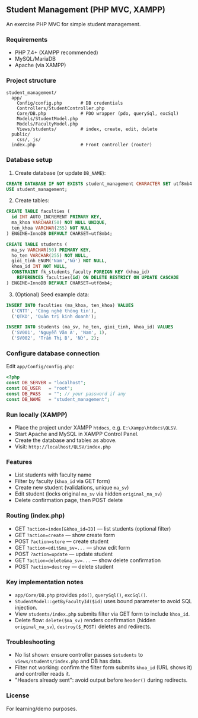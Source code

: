 ## Student Management (PHP MVC, XAMPP)
An exercise PHP MVC for simple student management.
### Requirements

- PHP 7.4+ (XAMPP recommended)
- MySQL/MariaDB
- Apache (via XAMPP)

### Project structure

```
student_management/
  app/
    Config/config.php       # DB credentials
    Controllers/StudentController.php
    Core/DB.php             # PDO wrapper (pdo, querySql, excSql)
    Models/StudentModel.php
    Models/FacultyModel.php
    Views/students/         # index, create, edit, delete
  public/
    css/, js/
  index.php                 # Front controller (router)
```

### Database setup

1) Create database (or update `DB_NAME`):
```sql
CREATE DATABASE IF NOT EXISTS student_management CHARACTER SET utf8mb4 COLLATE utf8mb4_unicode_ci;
USE student_management;
```

2) Create tables:
```sql
CREATE TABLE faculties (
  id INT AUTO_INCREMENT PRIMARY KEY,
  ma_khoa VARCHAR(50) NOT NULL UNIQUE,
  ten_khoa VARCHAR(255) NOT NULL
) ENGINE=InnoDB DEFAULT CHARSET=utf8mb4;

CREATE TABLE students (
  ma_sv VARCHAR(50) PRIMARY KEY,
  ho_ten VARCHAR(255) NOT NULL,
  gioi_tinh ENUM('Nam','Nữ') NOT NULL,
  khoa_id INT NOT NULL,
  CONSTRAINT fk_students_faculty FOREIGN KEY (khoa_id)
    REFERENCES faculties(id) ON DELETE RESTRICT ON UPDATE CASCADE
) ENGINE=InnoDB DEFAULT CHARSET=utf8mb4;
```

3) (Optional) Seed example data:
```sql
INSERT INTO faculties (ma_khoa, ten_khoa) VALUES
  ('CNTT', 'Công nghệ thông tin'),
  ('QTKD', 'Quản trị kinh doanh');

INSERT INTO students (ma_sv, ho_ten, gioi_tinh, khoa_id) VALUES
  ('SV001', 'Nguyễn Văn A', 'Nam', 1),
  ('SV002', 'Trần Thị B', 'Nữ', 2);
```

### Configure database connection

Edit `app/Config/config.php`:
```php
<?php
const DB_SERVER = "localhost";
const DB_USER   = "root";
const DB_PASS   = ""; // your password if any
const DB_NAME   = "student_management";
```

### Run locally (XAMPP)

- Place the project under XAMPP `htdocs`, e.g. `E:\Xampp\htdocs\QLSV`.
- Start Apache and MySQL in XAMPP Control Panel.
- Create the database and tables as above.
- Visit: `http://localhost/QLSV/index.php`

### Features

- List students with faculty name
- Filter by faculty (`khoa_id` via GET form)
- Create new student (validations, unique `ma_sv`)
- Edit student (locks original `ma_sv` via hidden `original_ma_sv`)
- Delete confirmation page, then POST delete

### Routing (index.php)

- GET `?action=index[&khoa_id=ID]` — list students (optional filter)
- GET `?action=create` — show create form
- POST `?action=store` — create student
- GET `?action=edit&ma_sv=...` — show edit form
- POST `?action=update` — update student
- GET `?action=delete&ma_sv=...` — show delete confirmation
- POST `?action=destroy` — delete student

### Key implementation notes

- `app/Core/DB.php` provides `pdo()`, `querySql()`, `excSql()`.
- `StudentModel::getByFacultyId($id)` uses bound parameter to avoid SQL injection.
- View `students/index.php` submits filter via GET form to include `khoa_id`.
- Delete flow: `delete($ma_sv)` renders confirmation (hidden `original_ma_sv`), `destroy($_POST)` deletes and redirects.

### Troubleshooting

- No list shown: ensure controller passes `$students` to `views/students/index.php` and DB has data.
- Filter not working: confirm the filter form submits `khoa_id` (URL shows it) and controller reads it.
- "Headers already sent": avoid output before `header()` during redirects.

### License

For learning/demo purposes.


